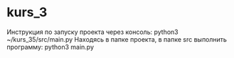 # kurs_3
Инструкция по запуску проекта через консоль: python3 ~/kurs_35/src/main.py
Находясь в папке проекта, в папке src выполнить программу: python3 main.py
